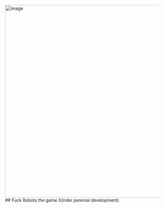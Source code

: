 ##
<img width="953" height="626" alt="image" src="https://github.com/user-attachments/assets/bdd45be3-5854-4dff-996b-f8b6bc0bcbfd" />
##
Fuck Robots the game (Under perenial development)

